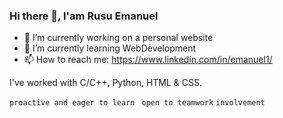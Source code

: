 ### Hi there 👋, I'am Rusu Emanuel

- 🔭 I’m currently working on a personal website
- 🌱 I’m currently learning WebDevelopment
- 📫 How to reach me: https://www.linkedin.com/in/emanuel1/

I've worked with C/C++, Python, HTML & CSS.

```proactive and eager to learn ```
``` open to teamwork ```
``` involvement ```    


